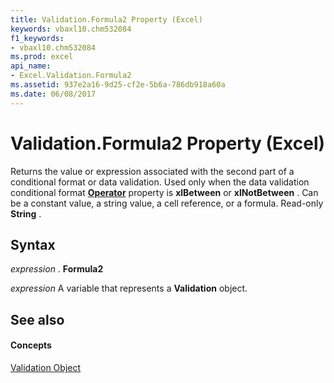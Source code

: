```yaml
---
title: Validation.Formula2 Property (Excel)
keywords: vbaxl10.chm532084
f1_keywords:
- vbaxl10.chm532084
ms.prod: excel
api_name:
- Excel.Validation.Formula2
ms.assetid: 937e2a16-9d25-cf2e-5b6a-786db918a60a
ms.date: 06/08/2017
---
```



# Validation.Formula2 Property (Excel)

Returns the value or expression associated with the second part of a conditional format or data validation. Used only when the data validation conditional format  **[Operator](validation-operator-property-excel.md)** property is **xlBetween** or **xlNotBetween** . Can be a constant value, a string value, a cell reference, or a formula. Read-only **String** .


## Syntax

 _expression_ . **Formula2**

 _expression_ A variable that represents a **Validation** object.


## See also


#### Concepts


[Validation Object](validation-object-excel.md)

